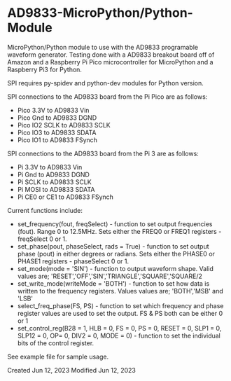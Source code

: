 # AD9833-MicroPython/Python-Module
MicroPython/Python module to use with the AD9833 programable waveform generator. Testing done with a AD9833 breakout
board off of Amazon and a Raspberry Pi Pico microcontroller for MicroPython and a Raspberry Pi3 for Python.

SPI requires py-spidev and python-dev modules for Python version.

SPI connections to the AD9833 board from the Pi Pico are as follows:
- Pico 3.3V to AD9833 Vin
- Pico Gnd to AD9833 DGND
- Pico IO2 SCLK to AD9833 SCLK
- Pico IO3 to AD9833 SDATA
- Pico IO1 to AD9833 FSynch

SPI connections to the AD9833 board from the Pi 3 are as follows:
- Pi 3.3V to AD9833 Vin
- Pi Gnd to AD9833 DGND
- Pi SCLK to AD9833 SCLK
- Pi MOSI  to AD9833 SDATA
- Pi CE0 or CE1 to AD9833 FSynch

Current functions include:
- set_frequency(fout, freqSelect) - function to set output frequencies (fout). Range 0 to 12.5MHz. Sets either the FREQ0 or FREQ1 registers - freqSelect 0 or 1.
- set_phase(pout, phaseSelect, rads = True) - function to set output phase (pout) in either degrees or radians. Sets either the PHASE0 or PHASE1 registers - phaseSelect 0 or 1.
- set_mode(mode = 'SIN') - function to output waveform shape. Valid values are; 'RESET','OFF','SIN','TRIANGLE','SQUARE','SQUARE/2 
- set_write_mode(writeMode = 'BOTH') - function to set how data is written to the frequency registers. Values values are; 'BOTH','MSB' and 'LSB' 
- select_freq_phase(FS, PS) - function to set which frequency and phase register values are used to set the output. FS & PS both can be either 0 or 1
- set_control_reg(B28 = 1, HLB = 0, FS = 0, PS = 0, RESET = 0, SLP1 = 0, SLP12 = 0, OP= 0, DIV2 = 0, MODE = 0) - function to set the individual bits of the control register.

See example file for sample usage.

Created Jun 12, 2023
Modified Jun 12, 2023